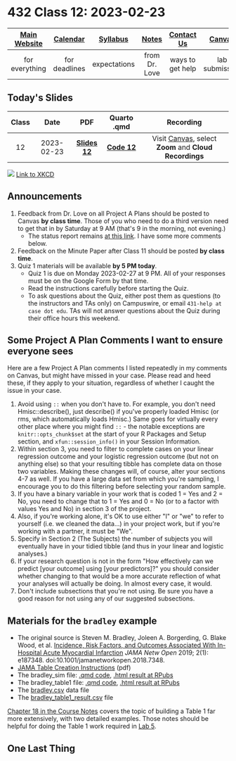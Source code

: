 # 432 Class 12: 2023-02-23

[Main Website](https://thomaselove.github.io/432-2023/) | [Calendar](https://thomaselove.github.io/432-2023/calendar.html) | [Syllabus](https://thomaselove.github.io/432-syllabus-2023/) | [Notes](https://thomaselove.github.io/432-notes/) | [Contact Us](https://thomaselove.github.io/432-2023/contact.html) | [Canvas](https://canvas.case.edu) | [Data and Code](https://github.com/THOMASELOVE/432-data) | [Sources](https://github.com/THOMASELOVE/432-classes-2023/tree/main/sources)
:-----------: | :--------------: | :----------: | :---------: | :-------------: | :-----------: | :------------: |:------:
for everything | for deadlines | expectations | from Dr. Love | ways to get help | lab submission | for downloads | to read

## Today's Slides

Class | Date | PDF | Quarto .qmd | Recording
:---: | :--------: | :------: | :------: | :-------------:
12 | 2023-02-23 | **[Slides 12](https://github.com/THOMASELOVE/432-slides-2023/blob/main/slides12.pdf)** | **[Code 12](https://github.com/THOMASELOVE/432-slides-2023/blob/main/slides12.qmd)** | Visit [Canvas](https://canvas.case.edu/), select **Zoom** and **Cloud Recordings**

![](https://imgs.xkcd.com/comics/data_quality.png) [Link to XKCD](https://xkcd.com/2739)

## Announcements

1. Feedback from Dr. Love on all Project A Plans should be posted to Canvas **by class time**. Those of you who need to do a third version need to get that in by Saturday at 9 AM (that's 9 in the morning, not evening.)
    - The status report remains [at this link](https://github.com/THOMASELOVE/432-classes-2023/blob/main/projectA/plans.md). I have some more comments below.
2. Feedback on the Minute Paper after Class 11 should be posted **by class time**.
3. Quiz 1 materials will be available **by 5 PM today**. 
    - Quiz 1 is due on Monday 2023-02-27 at 9 PM. All of your responses must be on the Google Form by that time.
    - Read the instructions carefully before starting the Quiz.
    - To ask questions about the Quiz, either post them as questions (to the instructors and TAs only) on Campuswire, or email `431-help at case dot edu`. TAs will not answer questions about the Quiz during their office hours this weekend.

## Some Project A Plan Comments I want to ensure everyone sees

Here are a few Project A Plan comments I listed repeatedly in my comments on Canvas, but might have missed in your case. Please read and heed these, if they apply to your situation, regardless of whether I caught the issue in your case.

1. Avoid using `::` when you don't have to. For example, you don't need Hmisc::describe(), just describe() if you've properly loaded Hmisc (or rms, which automatically loads Hmisc.) Same goes for virtually every other place where you might find `::` - the notable exceptions are `knitr::opts_chunk$set` at the start of your R Packages and Setup section, and `xfun::session_info()` in your Session Information.
2. Within section 3, you need to filter to complete cases on your linear regression outcome and your logistic regression outcome (but not on anything else) so that your resulting tibble has complete data on those two variables. Making these changes will, of course, alter your sections 4-7 as well. If you have a large data set from which you're sampling, I encourage you to do this filtering before selecting your random sample. 
3. If you have a binary variable in your work that is coded 1 = Yes and 2 = No, you need to change that to 1 = Yes and 0 = No (or to a factor with values Yes and No) in section 3 of the project.
4. Also, if you're working alone, it's OK to use either "I" or "we" to refer to yourself (i.e. we cleaned the data...) in your project work, but if you're working with a partner, it must be "We".
5. Specify in Section 2 (The Subjects) the number of subjects you will eventually have in your tidied tibble (and thus in your linear and logistic analyses.)
6. If your research question is not in the form "How effectively can we predict [your outcome] using [your predictors]?" you should consider whether changing to that would be a more accurate reflection of what your analyses will actually be doing. In almost every case, it would.
7. Don't include subsections that you're not using. Be sure you have a good reason for not using any of our suggested subsections.

## Materials for the `bradley` example

- The original source is Steven M. Bradley, Joleen A. Borgerding, G. Blake Wood, et al. [Incidence, Risk Factors, and Outcomes Associated With In-Hospital Acute Myocardial Infarction](https://jamanetwork.com/journals/jamanetworkopen/fullarticle/2720923) *JAMA Netw Open* 2019; 2(1): e187348. doi:10.1001/jamanetworkopen.2018.7348.
- [JAMA Table Creation Instructions](https://jama.jamanetwork.com/data/ifora-forms/jama/tablecreationinst.pdf) (pdf)
- The bradley_sim file: [.qmd code](https://github.com/THOMASELOVE/432-slides-2023/blob/main/c12/bradley_sim.qmd), [.html result at RPubs](https://rpubs.com/TELOVE/bradley-simulate-432)
- The bradley_table1 file: [.qmd code](https://github.com/THOMASELOVE/432-slides-2023/blob/main/c12/bradley_table1.qmd), [.html result at RPubs](https://rpubs.com/TELOVE/bradley-table1-432)
- The [bradley.csv](https://github.com/THOMASELOVE/432-slides-2023/blob/main/c12/data/bradley.csv) data file
- The [bradley_table1_result.csv](https://github.com/THOMASELOVE/432-slides-2023/blob/main/c12/data/bradley_table1_result.csv) file

[Chapter 18 in the Course Notes](https://thomaselove.github.io/432-notes/) covers the topic of building a Table 1 far more extensively, with two detailed examples. Those notes should be helpful for doing the Table 1 work required in [Lab 5](https://thomaselove.github.io/432-2023/lab5.html).

## One Last Thing


